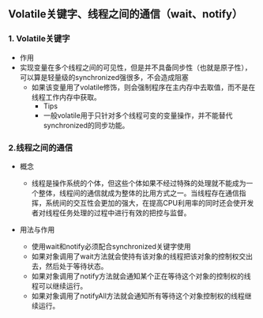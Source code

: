 ## Volatile关键字、线程之间的通信（wait、notify）
### 1.	Volatile关键字
*	作用
  *	实现变量在多个线程之间的可见性，但是并不具备同步性（也就是原子性），可以算是轻量级的synchronized强很多，不会造成阻塞
    * 如果该变量用了volatile修饰，则会强制程序在主内存中去取值，而不是在线程工作内存中获取。
      * Tips
      * 一般volatile用于只针对多个线程可变的变量操作，并不能替代synchronized的同步功能。

### 2.线程之间的通信
* 概念

  * 线程是操作系统的个体，但这些个体如果不经过特殊的处理就不能成为一个整体，线程间的通信就成为整体的比用方式之一。当线程存在通信指挥，系统间的交互性会更加的强大，在提高CPU利用率的同时还会使开发者对线程任务处理的过程中进行有效的把控与监督。
* 用法与作用
  * 使用wait和notify必须配合synchronized关键字使用
  * 如果对象调用了wait方法就会使持有该对象的线程把该对象的控制权交出去，然后处于等待状态。
  * 如果对象调用了notify方法就会通知某个正在等待这个对象的控制权的线程可以继续运行。
  * 如果对象调用了notifyAll方法就会通知所有等待这个对象控制权的线程继续运行。